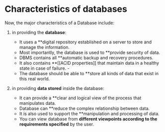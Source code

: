 # Characteristics of databases
Now, the major characteristics of a Database include:

1. in providing the **database**:

	-   It uses a **digital repository established on a server to store and manage the information.
	-   Most importantly, the database is used to **provide security of data.
	-   DBMS contains all **automatic backup and recovery procedures.
	-   It also contains **[[ACID properties]] that maintain data in a healthy state in case of failure.	- 
	-   The database should be able to **store all kinds of data that exist in this real world.


2. in providing **data stored** inside the database:

	-   It can provide a **clear and logical view of the process that manipulates data.
	-   Database can **reduce the complex relationship between data.
	-   It is also used to support the **manipulation and processing of data.
	-   You can view database from **different viewpoints according to the requirements specified** by the user.
